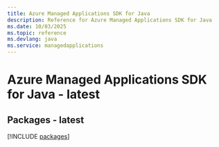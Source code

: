 ```yaml
---
title: Azure Managed Applications SDK for Java
description: Reference for Azure Managed Applications SDK for Java
ms.date: 10/03/2025
ms.topic: reference
ms.devlang: java
ms.service: managedapplications
---
```

# Azure Managed Applications SDK for Java - latest
## Packages - latest
[!INCLUDE [packages](managed-applications-index.md)]